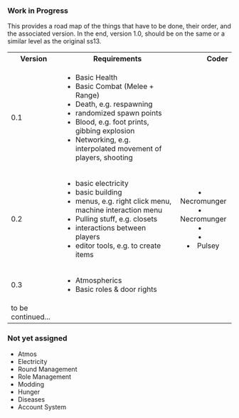 ### Work in Progress

This provides a road map of the things that have to be done, their order, and the associated version. In the end, version 1.0, should be on the same or a similar level as the original ss13.

<table>
  <tbody>
    <tr>
      <th>Version</th>
      <th align="center">Requirements</th>
      <th align="right">Coder</th>
    </tr>
    <tr>
      <td>0.1</td>
      <td>
        <ul>
          <li>Basic Health</li>
          <li>Basic Combat (Melee + Range)</li>
          <li>Death, e.g. respawning</li>
          <li>randomized spawn points </li>
          <li>Blood, e.g. foot prints, gibbing explosion </li>
          <li>Networking, e.g. interpolated movement of players, shooting </li>
        </ul>
      </td>
      <td align="center"></td>
    </tr>
    <tr>
      <td>0.2</td>
      <td>
        <ul>
          <li>basic electricity</li>
          <li>basic building</li>
          <li>menus, e.g. right click menu, machine interaction menu</li>
          <li>Pulling stuff, e.g. closets</li>
          <li>interactions between players</li>
          <li>editor tools, e.g. to create items</li>
        </ul>
      </td>
      <td align="center">
          <li>Necromunger</li>
          <li>Necromunger</li>
          <li></li>
          <li></li>
          <li>Pulsey</li>
      </td>
    </tr>
<tr>
      <td>0.3</td>
      <td>
        <ul>
          <li>Atmospherics</li>
          <li>Basic roles & door rights</li>
        </ul>
      </td>
      <td align="center"></td>
    </tr>
    <tr>
      <td> to be continued... </td>
      <td>
      </td>
      <td align="center"></td>
    </tr>
  </tbody>
</table>

### Not yet assigned

* Atmos
* Electricity
* Round Management
* Role Management
* Modding
* Hunger
* Diseases
* Account System
